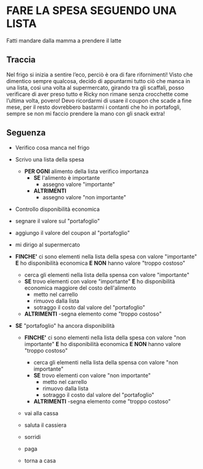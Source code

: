 # FARE LA SPESA SEGUENDO UNA LISTA

Fatti mandare dalla mamma a prendere il latte

## Traccia

Nel frigo si inizia a sentire l’eco, perciò è ora di fare rifornimenti!
Visto che dimentico sempre qualcosa, decido di appuntarmi tutto ciò che manca in una lista, così una volta al supermercato, girando tra gli scaffali, posso verificare di aver preso tutto e Ricky non rimane senza crocchette come l’ultima volta, povero! Devo ricordarmi di usare il coupon che scade a fine mese, per il resto dovrebbero bastarmi i contanti che ho in portafogli, sempre se non mi faccio prendere la mano con gli snack extra!

## Seguenza

- Verifico cosa manca nel frigo
- Scrivo una lista della spesa
  - **PER OGNI** alimento della lista verifico importanza
    - **SE** l'alimento è importante
      - assegno valore "importante"
    - **ALTRIMENTI**
      - assegno valore "non importante"
- Controllo disponibilità economica
- segnare il valore sul "portafoglio"
- aggiungo il valore del coupon al "portafoglio"
- mi dirigo al supermercato

- **FINCHE'** ci sono elementi nella lista della spesa con valore "importante" **E** ho disponibilità economica **E** **NON** hanno valore "troppo costoso"

  - cerca gli elementi nella lista della spensa con valore "importante"
  - **SE** trovo elementi con valore "importante" **E** ho disponibilità economica maggiore del costo dell'alimento
    - metto nel carrello
    - rimuovo dalla lista
    - sotraggo il costo dal valore del "portafoglio"
  - **ALTRIMENTI**
    -segna elemento come "troppo costoso"

- **SE** "portafoglio" ha ancora disponibilità

  - **FINCHE'** ci sono elementi nella lista della spesa con valore "non importante" **E** ho disponibilità economica **E** **NON** hanno valore "troppo costoso"

    - cerca gli elementi nella lista della spensa con valore "non importante"
    - **SE** trovo elementi con valore "non importante"
      - metto nel carrello
      - rimuovo dalla lista
      - sotraggo il costo dal valore del "portafoglio"
    - **ALTRIMENTI**
      -segna elemento come "troppo costoso"

  - vai alla cassa
  - saluta il cassiera
  - sorridi
  - paga
  - torna a casa
